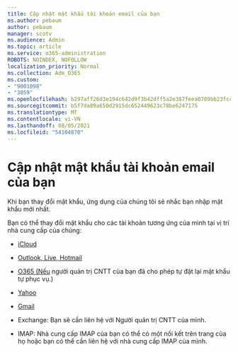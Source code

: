 ```yaml
---
title: Cập nhật mật khẩu tài khoản email của bạn
ms.author: pebaum
author: pebaum
manager: scotv
ms.audience: Admin
ms.topic: article
ms.service: o365-administration
ROBOTS: NOINDEX, NOFOLLOW
localization_priority: Normal
ms.collection: Adm_O365
ms.custom:
- "9001098"
- "3059"
ms.openlocfilehash: b297aff26d3e194c642d9f3b42dff5a2e387feea0709bb23fcc8182360453307
ms.sourcegitcommit: b5f7da89a650d2915dc652449623c78be6247175
ms.translationtype: MT
ms.contentlocale: vi-VN
ms.lasthandoff: 08/05/2021
ms.locfileid: "54104870"
---
```

# <a name="updating-your-email-account-password"></a>Cập nhật mật khẩu tài khoản email của bạn

Khi bạn thay đổi mật khẩu, ứng dụng của chúng tôi sẽ nhắc bạn nhập mật khẩu mới nhất.

Bạn có thể thay đổi mật khẩu cho các tài khoản tương ứng của mình tại vị trí nhà cung cấp của chúng:

- [iCloud](https://support.apple.com/HT201487)

- [Outlook, Live, Hotmail](https://account.live.com/password/reset)

- [O365 (Nếu](https://passwordreset.microsoftonline.com) người quản trị CNTT của bạn đã cho phép tự đặt lại mật khẩu tự phục vụ.)

- [Yahoo](https://login.yahoo.com/account/challenge/username?done=https%3A%2F%2Fwww.yahoo.com%2F&authMechanism=secondary&chllngnm=base&sessionIndex=QQ--)

- [Gmail](https://support.google.com/mail/answer/41078?co=GENIE.Platform%3DDesktop&hl=en)

- Exchange: Bạn sẽ cần liên hệ với Người quản trị CNTT của mình.

- IMAP: Nhà cung cấp IMAP của bạn có thể có một nối kết trên trang của họ hoặc bạn có thể cần liên hệ với nhà cung cấp IMAP của mình.